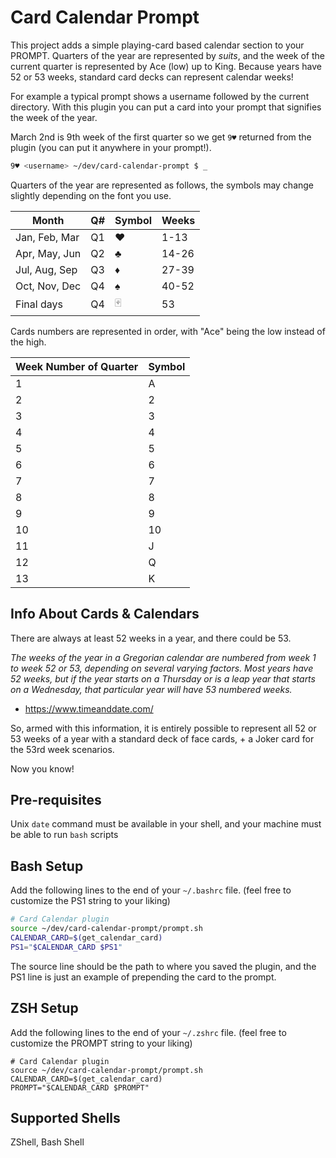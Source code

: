 # Card Calendar Prompt

This project adds a simple playing-card based calendar section to your PROMPT. Quarters of the year are represented by _suits_, and the week of the current quarter is represented by Ace (low) up to King.  Because years have 52 or 53 weeks, standard card decks can represent calendar weeks!

For example a typical prompt shows a username followed by the current directory. With this plugin you can put a card into your prompt that signifies the week of the year.

March 2nd is 9th week of the first quarter so we get `9♥` returned from the plugin (you can put it anywhere in your prompt!).

```sh
9♥ <username> ~/dev/card-calendar-prompt $ _
```

Quarters of the year are represented as follows, the symbols may change slightly depending on the font you use.

| Month         | Q#  | Symbol | Weeks |
| ------------- | --- | ------ | ----- |
| Jan, Feb, Mar | Q1  | ♥      | 1-13  |
| Apr, May, Jun | Q2  | ♣      | 14-26 |
| Jul, Aug, Sep | Q3  | ♦      | 27-39 |
| Oct, Nov, Dec | Q4  | ♠      | 40-52 |
| Final days    | Q4  | 🂿      | 53    |

Cards numbers are represented in order, with "Ace" being the low instead of the high.

| Week Number of Quarter | Symbol |
| ---------------------- | ------ |
| 1                      | A      |
| 2                      | 2      |
| 3                      | 3      |
| 4                      | 4      |
| 5                      | 5      |
| 6                      | 6      |
| 7                      | 7      |
| 8                      | 8      |
| 9                      | 9      |
| 10                     | 10     |
| 11                     | J      |
| 12                     | Q      |
| 13                     | K      |

## Info About Cards & Calendars

There are always at least 52 weeks in a year, and there could be 53.

_The weeks of the year in a Gregorian calendar are numbered from week 1 to week 52 or 53, depending on several varying factors. Most years have 52 weeks, but if the year starts on a Thursday or is a leap year that starts on a Wednesday, that particular year will have 53 numbered weeks._

- https://www.timeanddate.com/

So, armed with this information, it is entirely possible to represent all 52 or 53 weeks of a year with a standard deck of face cards, + a Joker card for the 53rd week scenarios.

Now you know!

## Pre-requisites

Unix `date` command must be available in your shell, and your machine must be able to run `bash` scripts

## Bash Setup

Add the following lines to the end of your `~/.bashrc` file. (feel free to customize the PS1 string to your liking)

```sh
# Card Calendar plugin
source ~/dev/card-calendar-prompt/prompt.sh
CALENDAR_CARD=$(get_calendar_card)
PS1="$CALENDAR_CARD $PS1"
```

The source line should be the path to where you saved the plugin, and the PS1 line is just an example of prepending the card to the prompt.

## ZSH Setup

Add the following lines to the end of your `~/.zshrc` file. (feel free to customize the PROMPT string to your liking)

```
# Card Calendar plugin
source ~/dev/card-calendar-prompt/prompt.sh
CALENDAR_CARD=$(get_calendar_card)
PROMPT="$CALENDAR_CARD $PROMPT"
```

## Supported Shells

ZShell, Bash Shell
